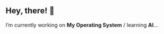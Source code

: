<h2>Hey, there! 👋</h2>
<!-- <h3 align="center">Developer. Programmer. Everything in between.</h3> -->

<!-- <p align="left"> <img src="https://komarev.com/ghpvc/?username=preciousbetine&label=Profile%20views&color=0e75b6&style=flat" alt="preciousbetine" /> </p> -->

<!-- <p align="left"> <a href="https://github.com/ryo-ma/github-profile-trophy"><img src="https://github-profile-trophy.vercel.app/?username=preciousbetine" alt="preciousbetine" /></a> </p> -->

<!-- 🔭 I’m currently working on **My Operating System**
🌱 I’m currently learning **AI and Web Development**
👯 I’m looking to collaborate on **Fullstack Web Development Projects**
📫 Reach me via **preciousbetine@gmail.com** ⚡ -->

I’m currently working on **My Operating System** / learning **AI**...

<!-- 
<h3 align="left">Socials:</h3>
<p align="left">
<a href="https://codepen.io/preciousbetine" target="blank"><img align="center" src="https://raw.githubusercontent.com/rahuldkjain/github-profile-readme-generator/master/src/images/icons/Social/codepen.svg" alt="preciousbetine" height="30" width="40" /></a>
<a href="https://twitter.com/preciousbetin" target="blank"><img align="center" src="https://raw.githubusercontent.com/rahuldkjain/github-profile-readme-generator/master/src/images/icons/Social/twitter.svg" alt="preciousbetin" height="30" width="40" /></a>
<a href="https://linkedin.com/in/preciousbetine" target="blank"><img align="center" src="https://raw.githubusercontent.com/rahuldkjain/github-profile-readme-generator/master/src/images/icons/Social/linked-in-alt.svg" alt="preciousbetine" height="30" width="40" /></a>
<a href="https://stackoverflow.com/users/10573793" target="blank"><img align="center" src="https://raw.githubusercontent.com/rahuldkjain/github-profile-readme-generator/master/src/images/icons/Social/stack-overflow.svg" alt="10573793" height="30" width="40" /></a>
<a href="https://www.hackerrank.com/preciousbetine" target="blank"><img align="center" src="https://raw.githubusercontent.com/rahuldkjain/github-profile-readme-generator/master/src/images/icons/Social/hackerrank.svg" alt="preciousbetine" height="30" width="40" /></a>
</p> -->
<!-- 
<h3 align="left">Languages and Tools:</h3>
<p align="left">
  <a href="https://reactjs.org/" target="_blank" rel="noreferrer"> <img src="https://raw.githubusercontent.com/devicons/devicon/master/icons/react/react-original-wordmark.svg" alt="react" width="40" height="40"/> </a> 
  <a href="https://redux.js.org" target="_blank" rel="noreferrer"> <img src="https://raw.githubusercontent.com/devicons/devicon/master/icons/redux/redux-original.svg" alt="redux" width="40" height="40"/> </a> 
  <a href="https://www.typescriptlang.org/" target="_blank" rel="noreferrer"> <img src="https://raw.githubusercontent.com/devicons/devicon/master/icons/typescript/typescript-original.svg" alt="typescript" width="40" height="40"/> </a> 
  <a href="https://getbootstrap.com" target="_blank" rel="noreferrer"> <img src="https://raw.githubusercontent.com/devicons/devicon/master/icons/bootstrap/bootstrap-plain-wordmark.svg" alt="bootstrap" width="40" height="40"/> </a> 
  <a href="https://www.mongodb.com/" target="_blank" rel="noreferrer"> <img src="https://raw.githubusercontent.com/devicons/devicon/master/icons/mongodb/mongodb-original-wordmark.svg" alt="mongodb" width="40" height="40"/> </a> 
  <a href="https://www.mysql.com/" target="_blank" rel="noreferrer"> <img src="https://raw.githubusercontent.com/devicons/devicon/master/icons/mysql/mysql-original-wordmark.svg" alt="mysql" width="40" height="40"/> </a>  
  <a href="https://www.w3schools.com/cpp/" target="_blank" rel="noreferrer"> <img src="https://raw.githubusercontent.com/devicons/devicon/master/icons/cplusplus/cplusplus-original.svg" alt="cplusplus" width="40" height="40"/> </a> 
  <a href="https://www.w3schools.com/cs/" target="_blank" rel="noreferrer"> <img src="https://raw.githubusercontent.com/devicons/devicon/master/icons/csharp/csharp-original.svg" alt="csharp" width="40" height="40"/> </a> </p>
  <a href="https://dotnet.microsoft.com/" target="_blank" rel="noreferrer"> <img src="https://raw.githubusercontent.com/devicons/devicon/master/icons/dot-net/dot-net-original-wordmark.svg" alt="dotnet" width="40" height="40"/> </a>
  <a href="https://www.docker.com/" target="_blank" rel="noreferrer"> <img src="https://raw.githubusercontent.com/devicons/devicon/master/icons/docker/docker-original-wordmark.svg" alt="docker" width="40" height="40"/> </a> 
  <a href="https://git-scm.com/" target="_blank" rel="noreferrer"> <img src="https://www.vectorlogo.zone/logos/git-scm/git-scm-icon.svg" alt="git" width="40" height="40"/> </a>
  <a href="https://www.linux.org/" target="_blank" rel="noreferrer"> <img src="https://raw.githubusercontent.com/devicons/devicon/master/icons/linux/linux-original.svg" alt="linux" width="40" height="40"/> </a> 
  <br />
  <br /> -->

<!-- <p>
  <img align="bottom" src="https://github-readme-stats.vercel.app/api?username=preciousbetine&show_icons=true&locale=en" alt="preciousbetine" />
  <img align="bottom" src="https://github-readme-stats.vercel.app/api/top-langs?username=preciousbetine&show_icons=true&locale=en&layout=compact" alt="preciousbetine" />
</p>
 -->
<!-- <p><img align="center" src="https://github-readme-streak-stats.herokuapp.com/?user=preciousbetine&" alt="preciousbetine" /></p> -->
